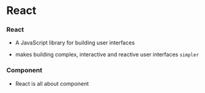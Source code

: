 # React

### React

- A JavaScript library for building user interfaces

- makes building complex, interactive and reactive user interfaces `simpler`

### Component

- React is all about component
